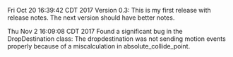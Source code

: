 Fri Oct 20 16:39:42 CDT 2017
Version 0.3: This is my first release with release notes. The next version should have better notes.

Thu Nov  2 16:09:08 CDT 2017
Found a significant bug in the DropDestination class: The dropdestination was not sending motion events properly because of a miscalculation in absolute_collide_point.
